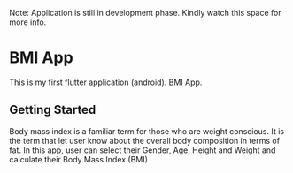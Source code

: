 Note: Application is still in development phase. Kindly watch this space for more info.

# BMI App

This is my first flutter application (android).
BMI App.

## Getting Started

Body mass index is a familiar term for those who are weight conscious. It is the term that let user know about the overall body composition in terms of fat.
In this app, user can select their Gender, Age, Height and Weight and calculate their Body Mass Index (BMI)

